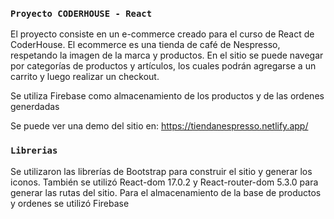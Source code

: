 ### `Proyecto CODERHOUSE - React`

El proyecto consiste en un e-commerce creado para el curso de React de CoderHouse. El ecommerce es una tienda de café de Nespresso, respetando la imagen de la marca y productos.
En el sitio se puede navegar por categorías de productos y artículos, los cuales podrán agregarse a un carrito y luego realizar un checkout.

Se utiliza Firebase como almacenamiento de los productos y de las ordenes generdadas

Se puede ver una demo del sitio en: https://tiendanespresso.netlify.app/

### `Librerias`

Se utilizaron las librerías de Bootstrap para construir el sitio y generar los iconos.
También se utilizó React-dom 17.0.2 y React-router-dom 5.3.0 para generar las rutas del sitio.
Para el almacenamiento de la base de productos y ordenes se utilizó Firebase






